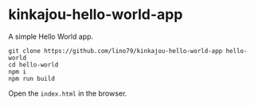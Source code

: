 # kinkajou-hello-world-app

A simple Hello World app.

```
git clone https://github.com/lino79/kinkajou-hello-world-app hello-world
cd hello-world
npm i
npm run build
```

Open the `index.html` in the browser.
